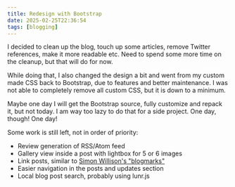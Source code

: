 ```yaml
---
title: Redesign with Bootstrap
date: 2025-02-25T22:36:54
tags: [blogging]
---
```


I decided to clean up the blog, touch up some articles, remove Twitter references, make it more readable etc. Need to spend some more time on the cleanup, but that will do for now.

While doing that, I also changed the design a bit and went from my custom made CSS back to Bootstrap, due to features and better maintenance. I was not able to completely remove all custom CSS, but it is down to a minimum. 

Maybe one day I will get the Bootstrap source, fully customize and repack it, but not today. I am way too lazy to do that for a side project. One day, though! One day!

Some work is still left, not in order of priority:
- Review generation of RSS/Atom feed
- Gallery view inside a post with lightbox for 5 or 6 images
- Link posts, similar to [Simon Willison's "blogmarks"](https://simonwillison.net/2024/Dec/22/link-blog/)
- Easier navigation in the posts and updates section
- Local blog post search, probably using lunr.js
